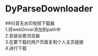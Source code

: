 # DyParseDownloader
##抖音无水印视频下载器<br>
1.将webDriver添加到path中<br>
2.安装谷歌浏览器<br>
3.在要下载的用户页面复制个人主页链接<br>
4.进行下载
